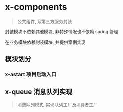 # x-components

> 公共组件, 及第三方服务封装

封装模块不依赖其他模块, 非特殊情况也不依赖 spring 管理

在业务模块依赖封装模块, 并提供案例实现

## 模块划分

### x-astart 项目启动入口

## x-queue 消息队列实现

> 消费队列模式, 实现队列工厂及消费者工厂
